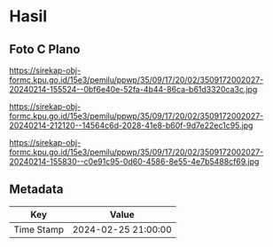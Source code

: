 # Hasil

## Foto C Plano

https://sirekap-obj-formc.kpu.go.id/15e3/pemilu/ppwp/35/09/17/20/02/3509172002027-20240214-155524--0bf6e40e-52fa-4b44-86ca-b61d3320ca3c.jpg

https://sirekap-obj-formc.kpu.go.id/15e3/pemilu/ppwp/35/09/17/20/02/3509172002027-20240214-212120--14564c6d-2028-41e8-b60f-9d7e22ec1c95.jpg

https://sirekap-obj-formc.kpu.go.id/15e3/pemilu/ppwp/35/09/17/20/02/3509172002027-20240214-155830--c0e91c95-0d60-4586-8e55-4e7b5488cf69.jpg


## Metadata

| Key        | Value               |
| ---------- | ------------------- |
| Time Stamp | 2024-02-25 21:00:00 |



